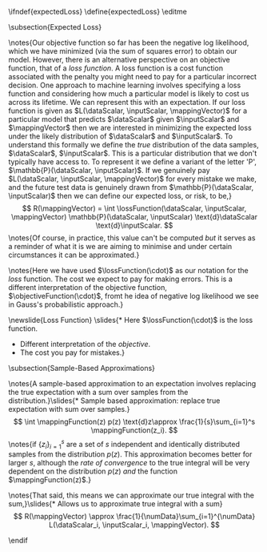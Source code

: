 \ifndef{expectedLoss}
\define{expectedLoss}
\editme

\subsection{Expected Loss}

\notes{Our objective function so far has been the negative log likelihood, which we have minimized (via the sum of squares error) to obtain our model. However, there is an alternative perspective on an objective function, that of a *loss function*. A loss function is a cost function associated with the penalty you might need to pay for a particular incorrect decision. One approach to machine learning involves specifying a loss function and considering how much a particular model is likely to cost us across its lifetime. We can represent this with an expectation. If our loss function is given as $L(\dataScalar, \inputScalar, \mappingVector)$ for a particular model that predicts $\dataScalar$ given $\inputScalar$ and $\mappingVector$ then we are interested in minimizing the expected loss under the likely distribution of $\dataScalar$ and $\inputScalar$. To understand this formally we define the *true* distribution of the data samples, $\dataScalar$, $\inputScalar$. This is a particular distribution that we don't typically have access to. To represent it we define a variant of the letter 'P', $\mathbb{P}(\dataScalar, \inputScalar)$. If we genuinely pay $L(\dataScalar, \inputScalar, \mappingVector)$ for every mistake we make, and the future test data is genuinely drawn from $\mathbb{P}(\dataScalar, \inputScalar)$ then we can define our expected loss, or risk, to be,}
$$
R(\mappingVector) = \int \lossFunction(\dataScalar, \inputScalar, \mappingVector) \mathbb{P}(\dataScalar, \inputScalar) \text{d}\dataScalar
\text{d}\inputScalar.
$$
\notes{Of course, in practice, this value can't be computed *but* it serves as a reminder of what it is we are aiming to minimise and under certain circumstances it can be approximated.}

\notes{Here we have used $\lossFunction(\cdot)$ as our notation for the *loss* function. The cost we expect to pay for making errors. This is a different interpretation of the objective function, $\objectiveFunction(\cdot)$, fromt he idea of negative log likelihood we see in Gauss's probabilistic approach.} 

\newslide{Loss Function}
\slides{* Here $\lossFunction(\cdot)$ is the loss function.
* Different interpretation of the *objective*.
* The cost you pay for mistakes.}

\subsection{Sample-Based Approximations}

\notes{A sample-based approximation to an expectation involves replacing the true expectation with a sum over samples from the distribution.}\slides{* Sample based approximation: replace true expectation with sum over samples.}
$$
\int \mappingFunction(z) p(z) \text{d}z\approx \frac{1}{s}\sum_{i=1}^s \mappingFunction(z_i).
$$
\notes{if $\{z_i\}_{i=1}^s$ are a set of $s$ independent and identically distributed samples from the distribution $p(z)$. This approximation becomes better for larger $s$, although the *rate of convergence* to the true integral will be very dependent on the distribution $p(z)$ *and* the function $\mappingFunction(z)$.}

\notes{That said, this means we can approximate our true integral with the sum,}\slides{* Allows us to approximate true integral with a sum}
$$
R(\mappingVector) \approx \frac{1}{\numData}\sum_{i=1}^{\numData} L(\dataScalar_i, \inputScalar_i, \mappingVector).
$$

\endif
